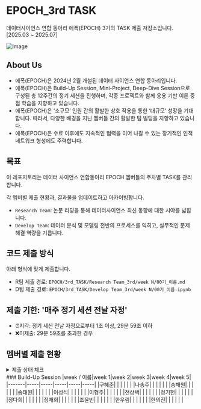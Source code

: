 # EPOCH_3rd TASK
데이터사이언스 연합 동아리 에폭(EPOCH) 3기의 TASK 제출 저장소입니다. [2025.03 ~ 2025.07]

![Image](https://github.com/user-attachments/assets/2faef4a8-5064-45c6-9b6b-05bfb8fc4dd7)

## About Us
- 에폭(EPOCH)은 2024년 2월 개설된 데이터 사이언스 연합 동아리입니다.
- 에폭(EPOCH)은 Build-Up Session, Mini-Project, Deep-Dive Session으로 구성된 총 12주간의 정기 세션을 진행하며, 각종 프로젝트와 함께 응용 기반 이론 중점 학습을 지향하고 있습니다.
- 에폭(EPOCH)은 ‘소규모’ 인원 간의 활발한 상호 작용을 통한 ‘대규모’ 성장을 기대합니다. 따라서, 다양한 배경을 지닌 멤버들 간의 활발한 팀 빌딩을 지향하고 있습니다.
- 에폭(EPOCH)은 수료 이후에도 지속적인 협력을 이어 나갈 수 있는 장기적인 인적 네트워크 형성에도 주력합니다.


## 목표
이 레포지토리는 데이터 사이언스 연합동아리 EPOCH 멤버들의 주차별 TASK를 관리합니다.

각 멤버별 제출 현황과, 결과물을 업데이트하고 아카이빙합니다.

- `Research Team`: 논문 리딩을 통해 데이터사이언스 최신 동향에 대한 시야를 넓힙니다.
- `Develop Team`: 데이터 분석 및 모델링 전반의 프로세스를 익히고, 실무적인 문제 해결 역량을 기릅니다.

## 코드 제출 방식
아래 형식에 맞게 제출합니다.

- R팀 제출 경로: `EPOCH/3rd_TASK/Research Team_3rd/week N/00기_이름.md`
- D팀 제출 경로: `EPOCH/3rd_TASK/Develop Team_3rd/week N/00기_이름.ipynb`

## 제출 기한: '매주 정기 세션 전날 자정'
- ⏰지각: 정기 세션 전날 자정으로부터 1초 이상, 29분 59초 이하
- ❌미제출: 29분 59초를 초과한 경우

## 멤버별 제출 현황
<details>
<summary>제출 상태 체크</summary>
<div markdown="1">

- 제출 완료: ✅

- 지각 제출: ⏰

- 미제출: ❌

</div>
</details>
### Build-Up Session
|week / 이름|week 1|week 2|week 3|week 4|week 5|
|-------|-----|-----|-----|-----|-----|
|구혜준| | | | | |
|나송주| | | | | |
|송채원| | | | | |
|송태원| | | | | |
|이성식| | | | | |
|이형주| | | | | |
|전상택| | | | | |
|정기헌| | | | | |
|정다희| | | | | |
|정재희| | | | | |
|조윤빈| | | | | |
|한우림| | | | | |
|한의진| | | | | |
